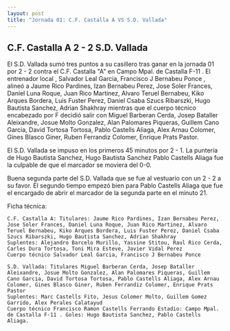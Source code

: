 ```yaml
--- 
layout: post 
title: "Jornada 01: C.F. Castalla A VS S.D. Vallada"
---
```


## C.F. Castalla A 2 - 2 S.D. Vallada

El S.D. Vallada sumó tres puntos a su casillero tras ganar en la jornada 01 por 2 - 2 contra el C.F. Castalla "A" en Campo Mpal. de Castalla F-11 . El entrenador local , Salvador Leal Garcia, Francisco J Bernabeu Ponce , alineó a Jaume Rico Pardines, Izan Bernabeu Perez, Jose Soler Frances, Daniel Luna Roque, Juan Rico Martinez, Alvaro Teruel Bernabeu, Kiko Arques Bordera, Luis Fuster Perez, Daniel Csaba Szucs Ribarszki, Hugo Bautista Sanchez, Adrian Shakhray mientras que el cuerpo técnico encabezado por F decidió salir con Miguel Barberan Cerda, Josep Bataller Aleixandre, Josue Molto Gonzalez, Alan Palomares Piqueras, Guillem Cano Garcia, David Tortosa Tortosa, Pablo Castells Aliaga, Alex Arnau Colomer, Gines Blasco Giner, Ruben Ferrandiz Colomer, Enrique Prats Pastor. 

El S.D. Vallada se impuso en los primeros 45 minutos por 2 - 1. La puntería de Hugo Bautista Sanchez, Hugo Bautista Sanchez Pablo Castells Aliaga  fue la culpable de que el marcador se moviera del 0-0. 

Buena segunda parte del S.D. Vallada que se fue al vestuario con un 2 - 2 a su favor. El segundo tiempo empezó bien para Pablo Castells Aliaga que fue el encargado de abrir el marcador de la segunda parte en el minuto 21. 

Ficha técnica: 
    
    C.F. Castalla A: Titulares: Jaume Rico Pardines, Izan Bernabeu Perez, Jose Soler Frances, Daniel Luna Roque, Juan Rico Martinez, Alvaro Teruel Bernabeu, Kiko Arques Bordera, Luis Fuster Perez, Daniel Csaba Szucs Ribarszki, Hugo Bautista Sanchez, Adrian Shakhray 
    Suplentes: Alejandro Barcelo Murillo, Yassine Stitou, Raul Rico Cerda, Carles Dura Tortosa, Toni Mira Esteve, Javier Vidal Perez 
    Cuerpo técnico Salvador Leal Garcia, Francisco J Bernabeu Ponce 
    
    S.D. Vallada: Titulares Miguel Barberan Cerda, Josep Bataller Aleixandre, Josue Molto Gonzalez, Alan Palomares Piqueras, Guillem Cano Garcia, David Tortosa Tortosa, Pablo Castells Aliaga, Alex Arnau Colomer, Gines Blasco Giner, Ruben Ferrandiz Colomer, Enrique Prats Pastor
    Suplentes: Marc Castells Fito, Jesus Colomer Molto, Guillem Gomez Garrido, Alex Perales Calatayud 
    Cuerpo técnico Francisco Ramon Castells Ferrando Estadio: Campo Mpal. de Castalla F-11 . Goles: Hugo Bautista Sanchez, Pablo Castells Aliaga.  